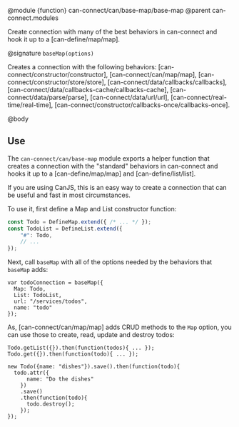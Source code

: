 @module {function} can-connect/can/base-map/base-map
@parent can-connect.modules

Create connection with many of the best behaviors in can-connect and hook it up to
a [can-define/map/map].

@signature `baseMap(options)`

  Creates a connection with the following behaviors: [can-connect/constructor/constructor],
  [can-connect/can/map/map],
  [can-connect/constructor/store/store],
  [can-connect/data/callbacks/callbacks],
  [can-connect/data/callbacks-cache/callbacks-cache],
  [can-connect/data/parse/parse],
  [can-connect/data/url/url],
  [can-connect/real-time/real-time],
  [can-connect/constructor/callbacks-once/callbacks-once].

@body

## Use

The `can-connect/can/base-map` module exports a helper function that creates a connection
with the "standard" behaviors in can-connect and hooks it up to a
[can-define/map/map] and [can-define/list/list].

If you are using CanJS, this is an easy way to create a connection that can be useful and
fast in most circumstances.

To use it, first define a Map and List constructor function:

```js
const Todo = DefineMap.extend({ /* ... */ });
const TodoList = DefineList.extend({
	"#": Todo,
	// ...
});
```

Next, call `baseMap` with all of the options needed by the behaviors that `baseMap` adds:

```
var todoConnection = baseMap({
  Map: Todo,
  List: TodoList,
  url: "/services/todos",
  name: "todo"
});
```

As, [can-connect/can/map/map] adds CRUD methods to the `Map` option, you can use those to create,
read, update and destroy todos:

```
Todo.getList({}).then(function(todos){ ... });
Todo.get({}).then(function(todo){ ... });

new Todo({name: "dishes"}).save().then(function(todo){
  todo.attr({
      name: "Do the dishes"
    })
    .save()
    .then(function(todo){
      todo.destroy();
    });
});
```
